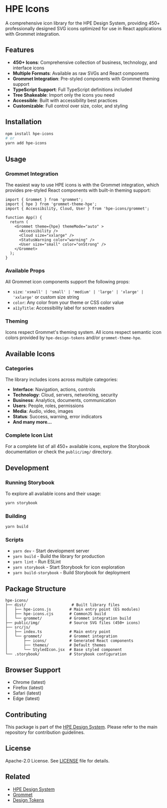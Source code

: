 # HPE Icons

A comprehensive icon library for the HPE Design System, providing 450+ professionally designed SVG icons optimized for use in React applications with Grommet integration.

## Features

- **450+ Icons**: Comprehensive collection of business, technology, and interface icons
- **Multiple Formats**: Available as raw SVGs and React components
- **Grommet Integration**: Pre-styled components with Grommet theming support
- **TypeScript Support**: Full TypeScript definitions included
- **Tree Shakeable**: Import only the icons you need
- **Accessible**: Built with accessibility best practices
- **Customizable**: Full control over size, color, and styling

## Installation

```bash
npm install hpe-icons
# or
yarn add hpe-icons
```

## Usage

### Grommet Integration

The easiest way to use HPE icons is with the Grommet integration, which provides pre-styled React components with built-in theming support:

```tsx
import { Grommet } from 'grommet';
import { hpe } from 'grommet-theme-hpe';
import { Accessibility, Cloud, User } from 'hpe-icons/grommet';

function App() {
  return (
    <Grommet theme={hpe} themeMode="auto" >
      <Accessibility />
      <Cloud size="xxlarge" />
      <StatusWarning color="warning" />
      <User size="small" color="onStrong" />
    </Grommet>
  );
}
```

### Available Props

All Grommet icon components support the following props:

- `size`: `'xsmall' | 'small' | 'medium' | 'large' | 'xlarge' | 'xxlarge'` or custom size string
- `color`: Any color from your theme or CSS color value
- `a11yTitle`: Accessibility label for screen readers

### Theming

Icons respect Grommet's theming system. All icons respect semantic icon colors provided by `hpe-design-tokens` and/or `grommet-theme-hpe`.

## Available Icons

### Categories

The library includes icons across multiple categories:

- **Interface**: Navigation, actions, controls
- **Technology**: Cloud, servers, networking, security
- **Business**: Analytics, documents, communication
- **Users**: People, roles, permissions
- **Media**: Audio, video, images
- **Status**: Success, warning, error indicators
- **And many more...**

### Complete Icon List

For a complete list of all 450+ available icons, explore the Storybook documentation or check the `public/img/` directory.

## Development

### Running Storybook

To explore all available icons and their usage:

```bash
yarn storybook
```

### Building

```bash
yarn build
```

### Scripts

- `yarn dev` - Start development server
- `yarn build` - Build the library for production
- `yarn lint` - Run ESLint
- `yarn storybook` - Start Storybook for icon exploration
- `yarn build-storybook` - Build Storybook for deployment

## Package Structure

```
hpe-icons/
├── dist/                    # Built library files
│   ├── hpe-icons.js        # Main entry point (ES modules)
│   ├── hpe-icons.cjs       # CommonJS build
│   └── grommet/            # Grommet integration build
├── public/img/             # Source SVG files (450+ icons)
├── src/js/
│   ├── index.ts            # Main entry point
│   └── grommet/            # Grommet integration
│       ├── icons/          # Generated React components
│       ├── themes/         # Default themes
│       └── StyledIcon.jsx  # Base styled component
└── .storybook/             # Storybook configuration
```

## Browser Support

- Chrome (latest)
- Firefox (latest)  
- Safari (latest)
- Edge (latest)

## Contributing

This package is part of the [HPE Design System](https://github.com/grommet/hpe-design-system). Please refer to the main repository for contribution guidelines.

## License

Apache-2.0 License. See [LICENSE](./LICENSE) file for details.

## Related

- [HPE Design System](https://design-system.hpe.design/)
- [Grommet](https://v2.grommet.io/)
- [Design Tokens](../design-tokens)
